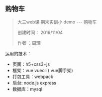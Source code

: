 ## 购物车

> 大三web课 期末实训小 demo --- 购物车
>
> 创建时间： 2019/11/04
>
> 作者 ：周琛 



运用的技术：

- 页面：h5+css3+js
- 框架：vue  vuecli ( vue脚手架)
- 打包工具：webpack
- 后台: node.js express 
- 数据库：mysql